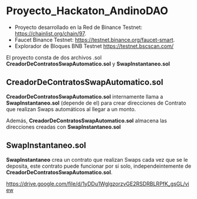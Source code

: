 # Proyecto_Hackaton_AndinoDAO

- Proyecto desarrollado en la Red de Binance Testnet: https://chainlist.org/chain/97.
- Faucet Binance Testnet: https://testnet.binance.org/faucet-smart.
- Explorador de Bloques BNB Testnet https://testnet.bscscan.com/

El proyecto consta de dos archivos .sol  **CreadorDeContratosSwapAutomatico.sol** y **SwapInstantaneo.sol**

## CreadorDeContratosSwapAutomatico.sol

**CreadorDeContratosSwapAutomatico.sol** internamente llama a  **SwapInstantaneo.sol** (depende de el) para  crear direcciones de Contrato que realizan  Swaps automáticos al llegar a un monto.

Además, **CreadorDeContratosSwapAutomatico.sol** almacena las direcciones creadas con **SwapInstantaneo.sol**
 
## SwapInstantaneo.sol
**SwapInstantaneo** crea un contrato que realizan Swaps cada vez que se le deposita, este contrato puede funcionar por si solo, independeintemente de **CreadorDeContratosSwapAutomatico.sol**.



https://drive.google.com/file/d/1yDDu1WglgzorzvGE2RSDRBLRPfK_gsGL/view
